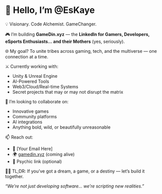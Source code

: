 # 🥀 Hello, I’m @EsKaye

💡 Visionary. Code Alchemist. GameChanger.

🎮 I’m building **GameDin.xyz** — the **LinkedIn for Gamers, Developers, eSports Enthusiasts... and their Mothers** (yes, seriously).

🌐 My goal? To unite tribes across gaming, tech, and the multiverse — one connection at a time.

⚔️ Currently working with:
- Unity & Unreal Engine
- AI-Powered Tools
- Web3/Cloud/Real-time Systems
- Secret projects that may or may not disrupt the matrix

🤝 I’m looking to collaborate on:
- Innovative games
- Community platforms
- AI integrations
- Anything bold, wild, or beautifully unreasonable

📫 Reach out:
- 📧 [Your Email Here]
- 🌍 [gamedin.xyz](https://gamedin.xyz) (coming alive)
- 🧠 Psychic link (optional)

🧙‍♂️ TL;DR:
If you’ve got a dream, a game, or a destiny — let’s build it together.

*“We’re not just developing software… we’re scripting new realities.”*
